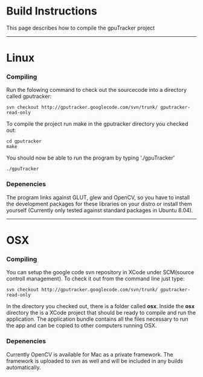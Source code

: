 # Build Instructions #

This page describes how to compile the gpuTracker project


---


# Linux #

### Compiling ###
Run the folowing command to check out the sourcecode into a directory called gputracker:
```
svn checkout http://gputracker.googlecode.com/svn/trunk/ gputracker-read-only
```

To compile the project run make in the gputracker directory you checked out:
```
cd gputracker
make
```

You should now be able to run the program by typing './gpuTracker'
```
./gpuTracker
```

### Depenencies ###
The program links against GLUT, glew and OpenCV, so you have to install the development packages for these libraries on your distro or install them yourself (Currently only tested against standard packages in Ubuntu 8.04).


---


# OSX #

### Compiling ###

You can setup the google code svn repository in XCode under SCM(source controll management).
To check it out from the command line just type:
```
svn checkout http://gputracker.googlecode.com/svn/trunk/ gputracker-read-only
```

In the directory you checked out, there is a folder called **osx**.  Inside the **osx** directory the is a XCode project that should be ready to compile and run the application.  The application bundle contains all the files necessary to run the app and can be copied to other computers running OSX.

### Depenencies ###
Currently OpenCV is available for Mac as a private framework.  The framework is uploaded to svn as well and will be included in any builds automatically.